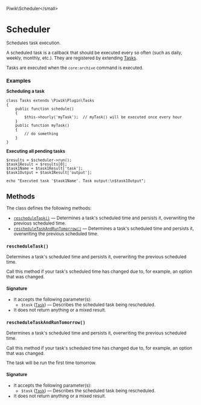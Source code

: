 <small>Piwik\Scheduler\</small>

Scheduler
=========

Schedules task execution.

A scheduled task is a callback that should be executed every so often (such as daily,
weekly, monthly, etc.). They are registered by extending [Tasks](/api-reference/Piwik/Plugin/Tasks).

Tasks are executed when the `core:archive` command is executed.

### Examples

**Scheduling a task**

    class Tasks extends \Piwik\Plugin\Tasks
    {
        public function schedule()
        {
            $this->hourly('myTask');  // myTask() will be executed once every hour
        }
        public function myTask()
        {
            // do something
        }
    }

**Executing all pending tasks**

    $results = $scheduler->run();
    $task1Result = $results[0];
    $task1Name = $task1Result['task'];
    $task1Output = $task1Result['output'];

    echo "Executed task '$task1Name'. Task output:\n$task1Output";

Methods
-------

The class defines the following methods:

- [`rescheduleTask()`](#rescheduletask) &mdash; Determines a task's scheduled time and persists it, overwriting the previous scheduled time.
- [`rescheduleTaskAndRunTomorrow()`](#rescheduletaskandruntomorrow) &mdash; Determines a task's scheduled time and persists it, overwriting the previous scheduled time.

<a name="rescheduletask" id="rescheduletask"></a>
<a name="rescheduleTask" id="rescheduleTask"></a>
### `rescheduleTask()`

Determines a task's scheduled time and persists it, overwriting the previous scheduled time.

Call this method if your task's scheduled time has changed due to, for example, an option that
was changed.

#### Signature

-  It accepts the following parameter(s):
    - `$task` ([`Task`](../../Piwik/Scheduler/Task.md)) &mdash;
       Describes the scheduled task being rescheduled.
- It does not return anything or a mixed result.

<a name="rescheduletaskandruntomorrow" id="rescheduletaskandruntomorrow"></a>
<a name="rescheduleTaskAndRunTomorrow" id="rescheduleTaskAndRunTomorrow"></a>
### `rescheduleTaskAndRunTomorrow()`

Determines a task's scheduled time and persists it, overwriting the previous scheduled time.

Call this method if your task's scheduled time has changed due to, for example, an option that
was changed.

The task will be run the first time tomorrow.

#### Signature

-  It accepts the following parameter(s):
    - `$task` ([`Task`](../../Piwik/Scheduler/Task.md)) &mdash;
       Describes the scheduled task being rescheduled.
- It does not return anything or a mixed result.


